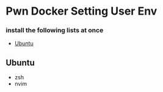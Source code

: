 # Pwn Docker Setting User Env

### install the following lists at once
- [Ubuntu](#ubuntu)

## Ubuntu
- zsh
- nvim
